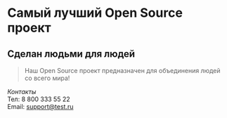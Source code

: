 # Самый лучший Open Source проект

## Сделан людьми для людей

> Наш Open Source проект предназначен для объединения людей со всего мира!

*Контакты*  
Тел: 8 800 333 55 22  
Email: support@test.ru
